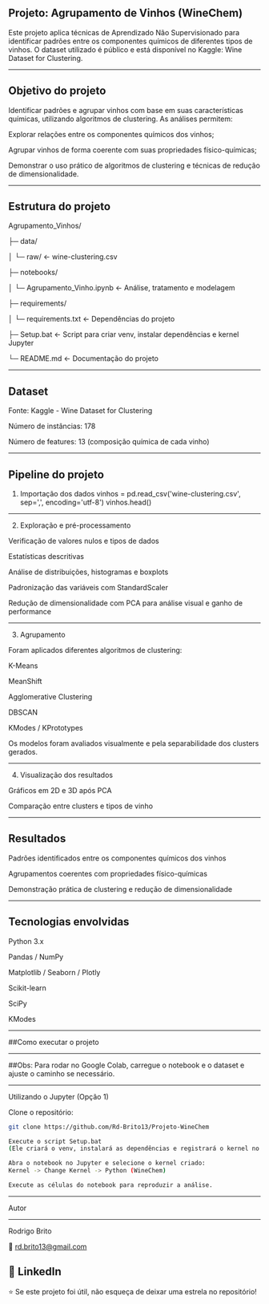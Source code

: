
## Projeto: Agrupamento de Vinhos (WineChem)

Este projeto aplica técnicas de Aprendizado Não Supervisionado para identificar padrões entre os componentes químicos de diferentes tipos de vinhos.
O dataset utilizado é público e está disponível no Kaggle: Wine Dataset for Clustering.

---
## Objetivo do projeto

Identificar padrões e agrupar vinhos com base em suas características químicas, utilizando algoritmos de clustering. As análises permitem:

Explorar relações entre os componentes químicos dos vinhos;

Agrupar vinhos de forma coerente com suas propriedades físico-químicas;

Demonstrar o uso prático de algoritmos de clustering e técnicas de redução de dimensionalidade.

---
## Estrutura do projeto

Agrupamento_Vinhos/

├─ data/

│  └─ raw/ <- wine-clustering.csv

├─ notebooks/

│  └─ Agrupamento_Vinho.ipynb <- Análise, tratamento e modelagem

├─ requirements/

│  └─ requirements.txt <- Dependências do projeto

├─ Setup.bat <- Script para criar venv, instalar dependências e kernel Jupyter

└─ README.md <- Documentação do projeto

---
## Dataset

Fonte: Kaggle - Wine Dataset for Clustering

Número de instâncias: 178

Número de features: 13 (composição química de cada vinho)

---

## Pipeline do projeto

1. Importação dos dados
vinhos = pd.read_csv('wine-clustering.csv', sep=',', encoding='utf-8')
vinhos.head()

---
2. Exploração e pré-processamento

Verificação de valores nulos e tipos de dados

Estatísticas descritivas

Análise de distribuições, histogramas e boxplots

Padronização das variáveis com StandardScaler

Redução de dimensionalidade com PCA para análise visual e ganho de performance

---

3. Agrupamento

Foram aplicados diferentes algoritmos de clustering:

K-Means

MeanShift

Agglomerative Clustering

DBSCAN

KModes / KPrototypes

Os modelos foram avaliados visualmente e pela separabilidade dos clusters gerados.

---
4. Visualização dos resultados

Gráficos em 2D e 3D após PCA

Comparação entre clusters e tipos de vinho

---
## Resultados

Padrões identificados entre os componentes químicos dos vinhos

Agrupamentos coerentes com propriedades físico-químicas

Demonstração prática de clustering e redução de dimensionalidade

---
## Tecnologias envolvidas

Python 3.x

Pandas / NumPy

Matplotlib / Seaborn / Plotly

Scikit-learn

SciPy

KModes

---

##Como executar o projeto

---

##Obs: Para rodar no Google Colab, carregue o notebook e o dataset e ajuste o caminho se necessário.

---
Utilizando o Jupyter (Opção 1)

Clone o repositório:
```bash
git clone https://github.com/Rd-Brito13/Projeto-WineChem

Execute o script Setup.bat
(Ele criará o venv, instalará as dependências e registrará o kernel no Jupyter)

Abra o notebook no Jupyter e selecione o kernel criado:
Kernel -> Change Kernel -> Python (WineChem)

Execute as células do notebook para reproduzir a análise.
```
---

Autor

---
Rodrigo Brito

📧 rd.brito13@gmail.com

💼 LinkedIn
---
⭐ Se este projeto foi útil, não esqueça de deixar uma estrela no repositório!
